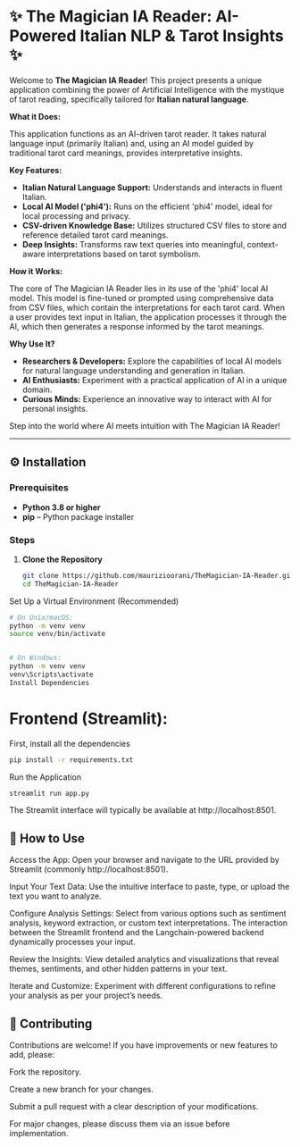 # ✨ The Magician IA Reader: AI-Powered Italian NLP & Tarot Insights ✨

Welcome to **The Magician IA Reader**! This project presents a unique application combining the power of Artificial Intelligence with the mystique of tarot reading, specifically tailored for **Italian natural language**.

**What it Does:**

This application functions as an AI-driven tarot reader. It takes natural language input (primarily Italian) and, using an AI model guided by traditional tarot card meanings, provides interpretative insights.

**Key Features:**

* **Italian Natural Language Support:** Understands and interacts in fluent Italian.
* **Local AI Model ('phi4'):** Runs on the efficient 'phi4' model, ideal for local processing and privacy.
* **CSV-driven Knowledge Base:** Utilizes structured CSV files to store and reference detailed tarot card meanings.
* **Deep Insights:** Transforms raw text queries into meaningful, context-aware interpretations based on tarot symbolism.

**How it Works:**

The core of The Magician IA Reader lies in its use of the 'phi4' local AI model. This model is fine-tuned or prompted using comprehensive data from CSV files, which contain the interpretations for each tarot card. When a user provides text input in Italian, the application processes it through the AI, which then generates a response informed by the tarot meanings.

**Why Use It?**

* **Researchers & Developers:** Explore the capabilities of local AI models for natural language understanding and generation in Italian.
* **AI Enthusiasts:** Experiment with a practical application of AI in a unique domain.
* **Curious Minds:** Experience an innovative way to interact with AI for personal insights.

Step into the world where AI meets intuition with The Magician IA Reader!

---

## ⚙️ Installation

### Prerequisites

- **Python 3.8 or higher**
- **pip** – Python package installer

### Steps

1. **Clone the Repository**

   ```bash
   git clone https://github.com/maurizioorani/TheMagician-IA-Reader.git
   cd TheMagician-IA-Reader
   ```

Set Up a Virtual Environment (Recommended)

```bash
# On Unix/macOS:
python -m venv venv
source venv/bin/activate


# On Windows:
python -m venv venv
venv\Scripts\activate
Install Dependencies
```

# Frontend (Streamlit):
First, install all the dependencies
```bash
pip install -r requirements.txt
```

Run the Application

```bash
streamlit run app.py
```
The Streamlit interface will typically be available at http://localhost:8501.

## 📖 How to Use
Access the App: Open your browser and navigate to the URL provided by Streamlit (commonly http://localhost:8501).

Input Your Text Data: Use the intuitive interface to paste, type, or upload the text you want to analyze.

Configure Analysis Settings: Select from various options such as sentiment analysis, keyword extraction, or custom text interpretations. The interaction between the Streamlit frontend and the Langchain-powered backend dynamically processes your input.

Review the Insights: View detailed analytics and visualizations that reveal themes, sentiments, and other hidden patterns in your text.

Iterate and Customize: Experiment with different configurations to refine your analysis as per your project’s needs.

## 🤝 Contributing
Contributions are welcome! If you have improvements or new features to add, please:

Fork the repository.

Create a new branch for your changes.

Submit a pull request with a clear description of your modifications.

For major changes, please discuss them via an issue before implementation.
